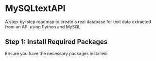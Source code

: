 # MySQLtextAPI
A step-by-step roadmap to create a real database for text data extracted from an API using Python and MySQL

 ## **Step 1: Install Required Packages**
 
Ensure you have the necessary packages installed:
